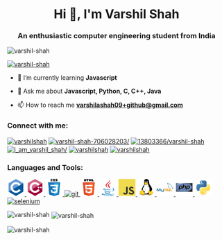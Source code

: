 <h1 align="center">Hi 👋, I'm Varshil Shah</h1>
<h3 align="center">An enthusiastic computer engineering student from India</h3>

<p align="left"> <img src="https://komarev.com/ghpvc/?username=varshil-shah&label=Profile%20views&color=0e75b6&style=flat" alt="varshil-shah" /> </p>
<p align="left"> <a href="https://github.com/ryo-ma/github-profile-trophy"><img src="https://github-profile-trophy.vercel.app/?username=varshil-shah&title=Commit,Stars,Followers,Repositories,Issues,PullRequest" alt="varshil-shah" /></a> </p>

- 🌱 I’m currently learning **Javascript**

- 💬 Ask me about **Javascript, Python, C, C++, Java**

- 📫 How to reach me **varshilashah09+github@gmail.com**

<h3 align="left">Connect with me:</h3>
<p align="left">
<a href="https://dev.to/varshilshah" target="blank"><img align="center" src="https://cdn.jsdelivr.net/npm/simple-icons@3.0.1/icons/dev-dot-to.svg" alt="varshilshah" height="30" width="40" /></a>
<a href="https://linkedin.com/in/varshil-shah-706028203/" target="blank"><img align="center" src="https://raw.githubusercontent.com/rahuldkjain/github-profile-readme-generator/master/src/images/icons/Social/linked-in-alt.svg" alt="varshil-shah-706028203/" height="30" width="40" /></a>
<a href="https://stackoverflow.com/users/13803366/varshil-shah" target="blank"><img align="center" src="https://raw.githubusercontent.com/rahuldkjain/github-profile-readme-generator/master/src/images/icons/Social/stack-overflow.svg" alt="13803366/varshil-shah" height="30" width="40" /></a>
<a href="https://instagram.com/i_am_varshil_shah/" target="blank"><img align="center" src="https://raw.githubusercontent.com/rahuldkjain/github-profile-readme-generator/master/src/images/icons/Social/instagram.svg" alt="i_am_varshil_shah/" height="30" width="40" /></a>
<a href="https://www.hackerrank.com/varshilshah" target="blank"><img align="center" src="https://raw.githubusercontent.com/rahuldkjain/github-profile-readme-generator/master/src/images/icons/Social/hackerrank.svg" alt="varshilshah" height="30" width="40" /></a>
<a href="https://www.leetcode.com/varshilshah" target="blank"><img align="center" src="https://raw.githubusercontent.com/rahuldkjain/github-profile-readme-generator/master/src/images/icons/Social/leet-code.svg" alt="varshilshah" height="30" width="40" /></a>
</p>

<h3 align="left">Languages and Tools:</h3>
<p align="left"> <a href="https://www.cprogramming.com/" target="_blank"> <img src="https://raw.githubusercontent.com/devicons/devicon/master/icons/c/c-original.svg" alt="c" width="40" height="40"/> </a> <a href="https://www.w3schools.com/cpp/" target="_blank"> <img src="https://raw.githubusercontent.com/devicons/devicon/master/icons/cplusplus/cplusplus-original.svg" alt="cplusplus" width="40" height="40"/> </a> <a href="https://www.w3schools.com/css/" target="_blank"> <img src="https://raw.githubusercontent.com/devicons/devicon/master/icons/css3/css3-original-wordmark.svg" alt="css3" width="40" height="40"/> </a> <a href="https://git-scm.com/" target="_blank"> <img src="https://www.vectorlogo.zone/logos/git-scm/git-scm-icon.svg" alt="git" width="40" height="40"/> </a> <a href="https://www.w3.org/html/" target="_blank"> <img src="https://raw.githubusercontent.com/devicons/devicon/master/icons/html5/html5-original-wordmark.svg" alt="html5" width="40" height="40"/> </a> <a href="https://www.java.com" target="_blank"> <img src="https://raw.githubusercontent.com/devicons/devicon/master/icons/java/java-original.svg" alt="java" width="40" height="40"/> </a> <a href="https://developer.mozilla.org/en-US/docs/Web/JavaScript" target="_blank"> <img src="https://raw.githubusercontent.com/devicons/devicon/master/icons/javascript/javascript-original.svg" alt="javascript" width="40" height="40"/> </a> <a href="https://www.linux.org/" target="_blank"> <img src="https://raw.githubusercontent.com/devicons/devicon/master/icons/linux/linux-original.svg" alt="linux" width="40" height="40"/> </a> <a href="https://www.mysql.com/" target="_blank"> <img src="https://raw.githubusercontent.com/devicons/devicon/master/icons/mysql/mysql-original-wordmark.svg" alt="mysql" width="40" height="40"/> </a> <a href="https://www.php.net" target="_blank"> <img src="https://raw.githubusercontent.com/devicons/devicon/master/icons/php/php-original.svg" alt="php" width="40" height="40"/> </a> <a href="https://www.python.org" target="_blank"> <img src="https://raw.githubusercontent.com/devicons/devicon/master/icons/python/python-original.svg" alt="python" width="40" height="40"/> </a> <a href="https://www.selenium.dev" target="_blank"> <img src="https://raw.githubusercontent.com/detain/svg-logos/780f25886640cef088af994181646db2f6b1a3f8/svg/selenium-logo.svg" alt="selenium" width="40" height="40"/> </a> </p>

<p><img align="left" src="https://github-readme-stats.vercel.app/api/top-langs?username=varshil-shah&show_icons=true&locale=en&layout=compact" alt="varshil-shah" /></p>

<p>&nbsp;<img align="center" src="https://github-readme-stats.vercel.app/api?username=varshil-shah&show_icons=true&locale=en" alt="varshil-shah" /></p>

<p><img align="center" src="https://github-readme-streak-stats.herokuapp.com/?user=varshil-shah&" alt="varshil-shah" /></p>
